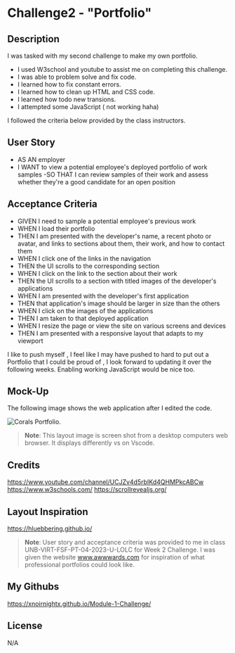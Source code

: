 # Challenge2 - "Portfolio"

## Description

I was tasked with my second challenge to make my own portfolio.

- I used W3school and youtube to assist me on completing this challenge.
- I was able to problem solve and fix code.
- I learned how to fix constant errors.
- I learned how to clean up HTML and CSS code.
- I learned how todo new transions.
- I attempted some JavaScript ( not working haha)

I followed the criteria below provided by the class instructors.

## User Story

- AS AN employer
- I WANT to view a potential employee's deployed portfolio of  work samples
-SO THAT I can review samples of their work and assess whether they're a good candidate for an open position


## Acceptance Criteria

- GIVEN I need to sample a potential employee's previous work
- WHEN I load their portfolio
- THEN I am presented with the developer's name, a recent photo or avatar, and links to     sections about them, their work, and how to contact them
- WHEN I click one of the links in the navigation
- THEN the UI scrolls to the corresponding section
- WHEN I click on the link to the section about their work
- THEN the UI scrolls to a section with titled images of the developer's applications
- WHEN I am presented with the developer's first application
- THEN that application's image should be larger in size than the others
- WHEN I click on the images of the applications
- THEN I am taken to that deployed application
- WHEN I resize the page or view the site on various screens and devices
- THEN I am presented with a responsive layout that adapts to my viewport

I like to push myself , I feel like I may have pushed to hard to put out a Portfolio 
that I could be proud of , I look forward to updating it over the following weeks. Enabling 
working JavaScript would be nice too. 

## Mock-Up

The following image shows the web application after I edited the code.

![Corals Portfolio.](./assets/images/Corals%20Desktop%20Screenshot.jpeg)

> **Note**: This layout image is screen shot from a desktop computers web browser. It displays differently vs on Vscode.


## Credits

https://www.youtube.com/channel/UCJZv4d5rbIKd4QHMPkcABCw
https://www.w3schools.com/
https://scrollrevealjs.org/


## Layout Inspiration 

https://hluebbering.github.io/

> **Note**: User story and acceptance criteria was provided to me in class
 UNB-VIRT-FSF-PT-04-2023-U-LOLC for Week 2 Challenge. I was given the website www.awwwards.com for inspiration of what professional portfolios could look like. 


## My Githubs

https://xnoirnightx.github.io/Module-1-Challenge/

## License

N/A